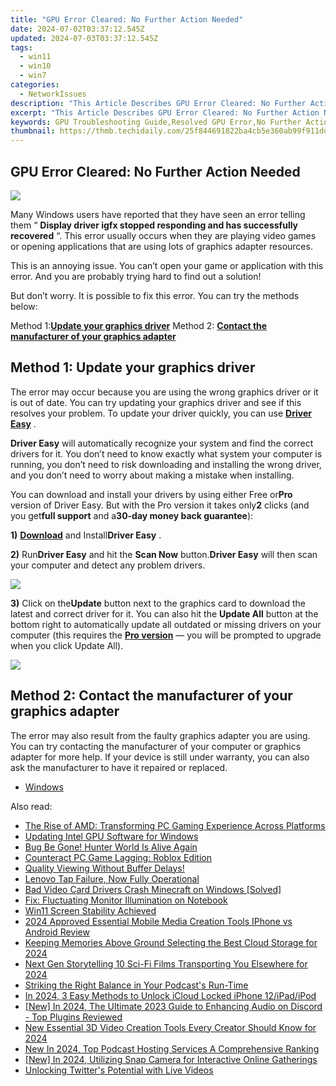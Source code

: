 ```yaml
---
title: "GPU Error Cleared: No Further Action Needed"
date: 2024-07-02T03:37:12.545Z
updated: 2024-07-03T03:37:12.545Z
tags:
  - win11
  - win10
  - win7
categories:
  - NetworkIssues
description: "This Article Describes GPU Error Cleared: No Further Action Needed"
excerpt: "This Article Describes GPU Error Cleared: No Further Action Needed"
keywords: GPU Troubleshooting Guide,Resolved GPU Error,No Further Action Required for GPU Issues,Common GPU Errors and Fixes,How to Clear GPU Errors,No Further Steps Needed for GPU Fault Remediation,GPU Problem Resolution Guides
thumbnail: https://thmb.techidaily.com/25f844691822ba4cb5e360ab99f911dddda24c96d9c140ba9ad85b4664a5d151.png
---
```


## GPU Error Cleared: No Further Action Needed

![](https://images.drivereasy.com/wp-content/uploads/2017/10/img_59db1db2817e5.png)

 Many Windows users have reported that they have seen an error telling them “ **Display driver igfx stopped responding and has successfully recovered** “. This error usually occurs when they are playing video games or opening applications that are using lots of graphics adapter resources.

 This is an annoying issue. You can’t open your game or application with this error. And you are probably trying hard to find out a solution!

 But don’t worry. It is possible to fix this error. You can try the methods below:

 Method 1:[**Update your graphics driver**](#a)
 Method 2: **[Contact the manufacturer of your graphics adapter](#b)**
  
## Method 1: Update your graphics driver

 The error may occur because you are using the wrong graphics driver or it is out of date. You can try updating your graphics driver and see if this resolves your problem. To update your driver quickly, you can use [**Driver Easy**](https://tools.techidaily.com/drivereasy/download/) .

**Driver Easy** will automatically recognize your system and find the correct drivers for it. You don’t need to know exactly what system your computer is running, you don’t need to risk downloading and installing the wrong driver, and you don’t need to worry about making a mistake when installing.

 You can download and install your drivers by using either Free or**Pro** version of Driver Easy. But with the Pro version it takes only**2** clicks (and you get**full support** and a**30-day money back guarantee**):

**1)** [**Download**](https://tools.techidaily.com/drivereasy/download/) and Install**Driver Easy** .

**2)**  Run**Driver Easy** and hit the **Scan Now** button.**Driver Easy** will then scan your computer and detect any problem drivers.

![](https://images.drivereasy.com/wp-content/uploads/2017/08/img_59a3cbf61b437.jpg)

**3)** Click on the**Update** button next to the graphics card to download the latest and correct driver for it. You can also hit the **Update All** button at the bottom right to automatically update all outdated or missing drivers on your computer (this requires the **[Pro version](https://tools.techidaily.com/drivereasy/download/)**  — you will be prompted to upgrade when you click Update All).

![](https://images.drivereasy.com/wp-content/uploads/2017/10/img_59db23f131777.jpg)
  
## Method 2: Contact the manufacturer of your graphics adapter

 The error may also result from the faulty graphics adapter you are using. You can try contacting the manufacturer of your computer or graphics adapter for more help. If your device is still under warranty, you can also ask the manufacturer to have it repaired or replaced.

* [Windows](https://tools.techidaily.com/drivereasy/download/)

<ins class="adsbygoogle"
     style="display:block"
     data-ad-format="autorelaxed"
     data-ad-client="ca-pub-7571918770474297"
     data-ad-slot="1223367746"></ins>



<ins class="adsbygoogle"
     style="display:block"
     data-ad-client="ca-pub-7571918770474297"
     data-ad-slot="8358498916"
     data-ad-format="auto"
     data-full-width-responsive="true"></ins>

<span class="atpl-alsoreadstyle">Also read:</span>
<div><ul>
<li><a href="https://network-issues.techidaily.com/the-rise-of-amd-transforming-pc-gaming-experience-across-platforms/"><u>The Rise of AMD: Transforming PC Gaming Experience Across Platforms</u></a></li>
<li><a href="https://network-issues.techidaily.com/updating-intel-gpu-software-for-windows/"><u>Updating Intel GPU Software for Windows</u></a></li>
<li><a href="https://network-issues.techidaily.com/bug-be-gone-hunter-world-is-alive-again/"><u>Bug Be Gone! Hunter World Is Alive Again</u></a></li>
<li><a href="https://network-issues.techidaily.com/counteract-pc-game-lagging-roblox-edition/"><u>Counteract PC Game Lagging: Roblox Edition</u></a></li>
<li><a href="https://network-issues.techidaily.com/quality-viewing-without-buffer-delays/"><u>Quality Viewing Without Buffer Delays!</u></a></li>
<li><a href="https://network-issues.techidaily.com/lenovo-tap-failure-now-fully-operational/"><u>Lenovo Tap Failure, Now Fully Operational</u></a></li>
<li><a href="https://network-issues.techidaily.com/bad-video-card-drivers-crash-minecraft-on-windows-solved/"><u>Bad Video Card Drivers Crash Minecraft on Windows [Solved]</u></a></li>
<li><a href="https://network-issues.techidaily.com/fix-fluctuating-monitor-illumination-on-notebook/"><u>Fix: Fluctuating Monitor Illumination on Notebook</u></a></li>
<li><a href="https://network-issues.techidaily.com/win11-screen-stability-achieved/"><u>Win11 Screen Stability Achieved</u></a></li>
<li><a href="https://youtube-videos.techidaily.com/2024-approved-essential-mobile-media-creation-tools-iphone-vs-android-review/"><u>2024 Approved  Essential Mobile Media Creation Tools  IPhone vs Android Review</u></a></li>
<li><a href="https://extra-guidance.techidaily.com/keeping-memories-above-ground-selecting-the-best-cloud-storage-for-2024/"><u>Keeping Memories Above Ground  Selecting the Best Cloud Storage for 2024</u></a></li>
<li><a href="https://extra-support.techidaily.com/next-gen-storytelling-10-sci-fi-films-transporting-you-elsewhere-for-2024/"><u>Next Gen Storytelling  10 Sci-Fi Films Transporting You Elsewhere for 2024</u></a></li>
<li><a href="https://extra-tips.techidaily.com/striking-the-right-balance-in-your-podcasts-run-time/"><u>Striking the Right Balance in Your Podcast's Run-Time</u></a></li>
<li><a href="https://activate-lock.techidaily.com/in-2024-3-easy-methods-to-unlock-icloud-locked-iphone-12ipadipod-by-drfone-ios/"><u>In 2024, 3 Easy Methods to Unlock iCloud Locked iPhone 12/iPad/iPod</u></a></li>
<li><a href="https://discord-videos.techidaily.com/new-in-2024-the-ultimate-2023-guide-to-enhancing-audio-on-discord-top-plugins-reviewed/"><u>[New] In 2024, The Ultimate 2023 Guide to Enhancing Audio on Discord - Top Plugins Reviewed</u></a></li>
<li><a href="https://video-creation-software.techidaily.com/new-essential-3d-video-creation-tools-every-creator-should-know-for-2024/"><u>New Essential 3D Video Creation Tools Every Creator Should Know for 2024</u></a></li>
<li><a href="https://audio-editing.techidaily.com/new-in-2024-top-podcast-hosting-services-a-comprehensive-ranking/"><u>New In 2024, Top Podcast Hosting Services A Comprehensive Ranking</u></a></li>
<li><a href="https://screen-recording.techidaily.com/new-in-2024-utilizing-snap-camera-for-interactive-online-gatherings/"><u>[New] In 2024, Utilizing Snap Camera for Interactive Online Gatherings</u></a></li>
<li><a href="https://twitter-videos.techidaily.com/unlocking-twitters-potential-with-live-videos/"><u>Unlocking Twitter's Potential with Live Videos</u></a></li>
</ul></div>
